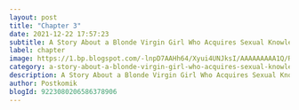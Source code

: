 ```yaml
---
layout: post 
title: "Chapter 3"
date: 2021-12-22 17:57:23
subtitle: A Story About a Blonde Virgin Girl Who Acquires Sexual Knowledge
label: chapter
image: https://1.bp.blogspot.com/-lnpD7AAHh64/Xyui4UNJksI/AAAAAAAAA1Q/RubE5TtHfdIFvev-m-3i6i5HSEw1SLvkACLcBGAsYHQ/s72-c/A-Story-About-a-Blonde-Virgin-Girl-Who-Acquires-Sexual-Knowledge.jpg
category: a-story-about-a-blonde-virgin-girl-who-acquires-sexual-knowledge
description: A Story About a Blonde Virgin Girl Who Acquires Sexual Knowledge Chapter 3 bahasa indonesia 
author: Postkomik
blogId: 9223080206586378906
---
```

